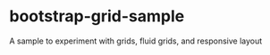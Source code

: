 bootstrap-grid-sample
=====================

A sample to experiment with grids, fluid grids, and responsive layout